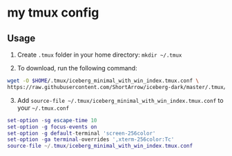 # my tmux config 

## Usage

1. Create `.tmux` folder in your home directory: `mkdir ~/.tmux`

2. To download, run the following command:

```bash
wget -O $HOME/.tmux/iceberg_minimal_with_win_index.tmux.conf \
https://raw.githubusercontent.com/ShortArrow/iceberg-dark/master/.tmux/iceberg_minimal_with_win_index.tmux.conf
```

3. Add `source-file ~/.tmux/iceberg_minimal_with_win_index.tmux.conf` to your `~/.tmux.conf`

```lua
set-option -sg escape-time 10
set-option -g focus-events on
set-option -g default-terminal 'screen-256color'
set-option -ga terminal-overrides ',xterm-256color:Tc'
source-file ~/.tmux/iceberg_minimal_with_win_index.tmux.conf
```

